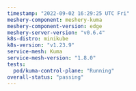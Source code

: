 ```yaml
---
timestamp: "2022-09-02 16:29:25 UTC Fri"
meshery-component: meshery-kuma
meshery-component-version: edge
meshery-server-version: "v0.6.4"
k8s-distro: minikube
k8s-version: "v1.23.9"
service-mesh: Kuma
service-mesh-version: "1.8.0"
tests:
  pod/kuma-control-plane: "Running"
overall-status: "passing"
---
```


